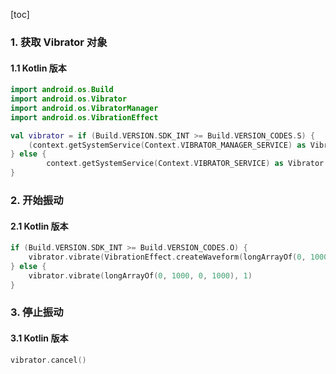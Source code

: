 [toc]

### 1. 获取 Vibrator 对象

#### 1.1 Kotlin 版本

```kotlin
import android.os.Build
import android.os.Vibrator
import android.os.VibratorManager
import android.os.VibrationEffect

val vibrator = if (Build.VERSION.SDK_INT >= Build.VERSION_CODES.S) {
  	(context.getSystemService(Context.VIBRATOR_MANAGER_SERVICE) as VibratorManager).defaultVibrator
} else {
		context.getSystemService(Context.VIBRATOR_SERVICE) as Vibrator
}
```

### 2. 开始振动

#### 2.1 Kotlin 版本

```kotlin
if (Build.VERSION.SDK_INT >= Build.VERSION_CODES.O) {
  	vibrator.vibrate(VibrationEffect.createWaveform(longArrayOf(0, 1000, 0, 1000), 1))
} else {
  	vibrator.vibrate(longArrayOf(0, 1000, 0, 1000), 1)
}
```

### 3. 停止振动

#### 3.1 Kotlin 版本

```kotlin
vibrator.cancel()
```

